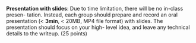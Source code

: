 **Presentation with slides**: Due to time limitation, there will be no in-class presen- tation. Instead, each group should prepare and record an oral presentation (< **3min**, < 20MB, MP4 file format) with slides. The presentation should focus on your high- level idea, and leave any technical details to the writeup. (25 points)

